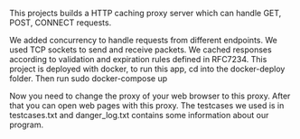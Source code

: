 This projects builds a HTTP caching proxy server which can handle GET, POST, CONNECT requests.

We added concurrency to handle requests from different endpoints.
We used TCP sockets to send and receive packets.
We cached responses according to validation and expiration rules defined in RFC7234.
This project is deployed with docker, to run this app, cd into the docker-deploy folder. Then run sudo docker-compose up 


Now you need to change the proxy of your web browser to this proxy. After that you can open web pages with this proxy.
The testcases we used is in testcases.txt and danger_log.txt contains some information about our program.
